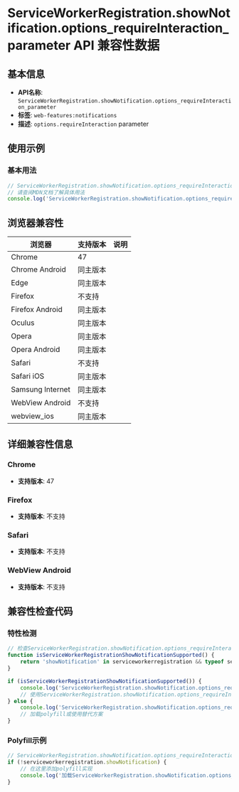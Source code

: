 # ServiceWorkerRegistration.showNotification.options_requireInteraction_parameter API 兼容性数据

## 基本信息

- **API名称**: `ServiceWorkerRegistration.showNotification.options_requireInteraction_parameter`
- **标签**: `web-features:notifications`
- **描述**: `options.requireInteraction` parameter

## 使用示例

### 基本用法

```javascript
// ServiceWorkerRegistration.showNotification.options_requireInteraction_parameter 使用示例
// 请查阅MDN文档了解具体用法
console.log('ServiceWorkerRegistration.showNotification.options_requireInteraction_parameter API');
```

## 浏览器兼容性

| 浏览器 | 支持版本 | 说明 |
|--------|----------|------|
| Chrome | 47 |  |
| Chrome Android | 同主版本 |  |
| Edge | 同主版本 |  |
| Firefox | 不支持 |  |
| Firefox Android | 同主版本 |  |
| Oculus | 同主版本 |  |
| Opera | 同主版本 |  |
| Opera Android | 同主版本 |  |
| Safari | 不支持 |  |
| Safari iOS | 同主版本 |  |
| Samsung Internet | 同主版本 |  |
| WebView Android | 不支持 |  |
| webview_ios | 同主版本 |  |

## 详细兼容性信息

### Chrome

- **支持版本**: 47

### Firefox

- **支持版本**: 不支持

### Safari

- **支持版本**: 不支持

### WebView Android

- **支持版本**: 不支持

## 兼容性检查代码

### 特性检测

```javascript
// 检查ServiceWorkerRegistration.showNotification.options_requireInteraction_parameter是否支持
function isServiceWorkerRegistrationShowNotificationSupported() {
    return 'showNotification' in serviceworkerregistration && typeof serviceworkerregistration.showNotification === 'function';
}

if (isServiceWorkerRegistrationShowNotificationSupported()) {
    console.log('ServiceWorkerRegistration.showNotification.options_requireInteraction_parameter 支持');
    // 使用ServiceWorkerRegistration.showNotification.options_requireInteraction_parameter
} else {
    console.log('ServiceWorkerRegistration.showNotification.options_requireInteraction_parameter 不支持，需要polyfill');
    // 加载polyfill或使用替代方案
}
```

### Polyfill示例

```javascript
// ServiceWorkerRegistration.showNotification.options_requireInteraction_parameter polyfill
if (!serviceworkerregistration.showNotification) {
    // 在这里添加polyfill实现
    console.log('加载ServiceWorkerRegistration.showNotification.options_requireInteraction_parameter polyfill');
}
```

